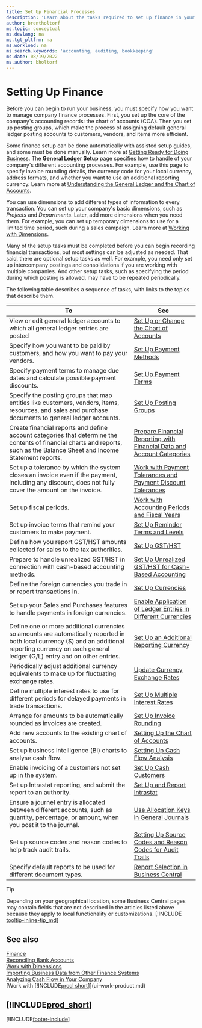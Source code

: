 ```yaml
---
title: Set Up Financial Processes
description: 'Learn about the tasks required to set up finance in your business to suit all your accounting, auditing, or bookkeeping needs.'
author: brentholtorf
ms.topic: conceptual
ms.devlang: na
ms.tgt_pltfrm: na
ms.workload: na
ms.search.keywords: 'accounting, auditing, bookkeeping'
ms.date: 08/19/2022
ms.author: bholtorf
---
```

# <a name="setting-up-finance"></a>Setting Up Finance

Before you can begin to run your business, you must specify how you want to manage company finance processes. First, you set up the core of the company's accounting records: the chart of accounts (COA). Then you set up posting groups, which make the process of assigning default general ledger posting accounts to customers, vendors, and items more efficient.

Some finance setup can be done automatically with assisted setup guides, and some must be done manually. Learn more at [Getting Ready for Doing Business](ui-get-ready-business.md). The **General Ledger Setup** page specifies how to handle of your company's different accounting processes. For example, use this page to specify invoice rounding details, the currency code for your local currency, address formats, and whether you want to use an additional reporting currency. Learn more at [Understanding the General Ledger and the Chart of Accounts](finance-general-ledger.md).  

You can use dimensions to add different types of information to every transaction. You can set up your company's basic dimensions, such as *Projects* and *Departments*. Later, add more dimensions when you need them. For example, you can set up temporary dimensions to use for a limited time period, such during a sales campaign. Learn more at [Working with Dimensions](finance-dimensions.md).

Many of the setup tasks must be completed before you can begin recording financial transactions, but most settings can be adjusted as needed. That said, there are optional setup tasks as well. For example, you need only set up intercompany postings and consolidations if you are working with multiple companies. And other setup tasks, such as specifying the period during which posting is allowed, may have to be repeated periodically.  

The following table describes a sequence of tasks, with links to the topics that describe them.

| To | See |
| --- | --- |
|View or edit general ledger accounts to which all general ledger entries are posted|[Set Up or Change the Chart of Accounts](finance-setup-chart-accounts.md)|
| Specify how you want to be paid by customers, and how you want to pay your vendors. |[Set Up Payment Methods](finance-payment-methods.md) |
| Specify payment terms to manage due dates and calculate possible payment discounts.|[Set Up Payment Terms](finance-payment-terms.md) |
| Specify the posting groups that map entities like customers, vendors, items, resources, and sales and purchase documents to general ledger accounts. |[Set Up Posting Groups](finance-posting-groups.md)|
|Create financial reports and define account categories that determine the contents of financial charts and reports, such as the Balance Sheet and Income Statement reports.|[Prepare Financial Reporting with Financial Data and Account Categories](bi-how-work-account-schedule.md)|
|Set up a tolerance by which the system closes an invoice even if the payment, including any discount, does not fully cover the amount on the invoice.|[Work with Payment Tolerances and Payment Discount Tolerances](finance-payment-tolerance-and-payment-discount-tolerance.md)|
| Set up fiscal periods. |[Work with Accounting Periods and Fiscal Years](finance-accounting-periods-and-fiscal-years.md) |
|Set up invoice terms that remind your customers to make payment.|[Set Up Reminder Terms and Levels](finance-setup-reminders.md)|
| Define how you report GST/HST amounts collected for sales to the tax authorities. |[Set Up GST/HST](finance-setup-vat.md)|
|Prepare to handle unrealized GST/HST in connection with cash-based accounting methods.|[Set Up Unrealized GST/HST for Cash-Based Accounting](finance-setup-unrealized-vat.md)|
|Define the foreign currencies you trade in or report transactions in.|[Set Up Currencies](finance-set-up-currencies.md)|
| Set up your Sales and Purchases features to handle payments in foreign currencies.|[Enable Application of Ledger Entries in Different Currencies](finance-how-enable-application-ledger-entries-different-currencies.md)
|Define one or more additional currencies so amounts are automatically reported in both local currency ($) and an additional reporting currency on each general ledger (G/L) entry and on other entries.|[Set Up an Additional Reporting Currency](finance-how-setup-additional-currencies.md)|
|Periodically adjust additional currency equivalents to make up for fluctuating exchange rates.|[Update Currency Exchange Rates](finance-how-update-currencies.md)|
|Define multiple interest rates to use for different periods for delayed payments in trade transactions.|[Set Up Multiple Interest Rates](finance-how-to-set-up-multiple-interest-rates.md)|
|Arrange for amounts to be automatically rounded as invoices are created.|[Set Up Invoice Rounding](finance-set-up-invoice-rounding.md)|
| Add new accounts to the existing chart of accounts. |[Setting Up the Chart of Accounts](finance-setup-chart-accounts.md) |
| Set up business intelligence (BI) charts to analyse cash flow. |[Setting Up Cash Flow Analysis](finance-setup-cash-flow-analyses.md) |
|Enable invoicing of a customers not set up in the system.|[Set Up Cash Customers](finance-how-to-set-up-cash-customers.md)|
| Set up Intrastat reporting, and submit the report to an authority. | [Set Up and Report Intrastat](finance-how-setup-report-intrastat.md)|
|Ensure a journel entry is allocated between different accounts, such as quantity, percentage, or amount, when you post it to the journal.|[Use Allocation Keys in General Journals](ui-how-use-allocation-keys-general-journals.md)|
|Set up source codes and reason codes to help track audit trails.|[Setting Up Source Codes and Reason Codes for Audit Trails](finance-setup-trail-codes.md)|
|Specify default reports to be used for different document types.|[Report Selection in Business Central](across-report-selections.md)|

> [!TIP]
> Depending on your geographical location, some Business Central pages may contain fields that are not described in the articles listed above because they apply to local functionality or customizations. [!INCLUDE [tooltip-inline-tip_md](includes/tooltip-inline-tip_md.md)]

## <a name="see-also"></a>See also

[Finance](finance.md)  
[Reconciling Bank Accounts](bank-manage-bank-accounts.md)  
[Work with Dimensions](finance-dimensions.md)  
[Importing Business Data from Other Finance Systems](across-import-data-configuration-packages.md)  
[Analyzing Cash Flow in Your Company](finance-analyze-cash-flow.md)  
[Work with [!INCLUDE[prod_short](includes/prod_short.md)]](ui-work-product.md)  

## [!INCLUDE[prod_short](includes/free_trial_md.md)]  

[!INCLUDE[footer-include](includes/footer-banner.md)]
